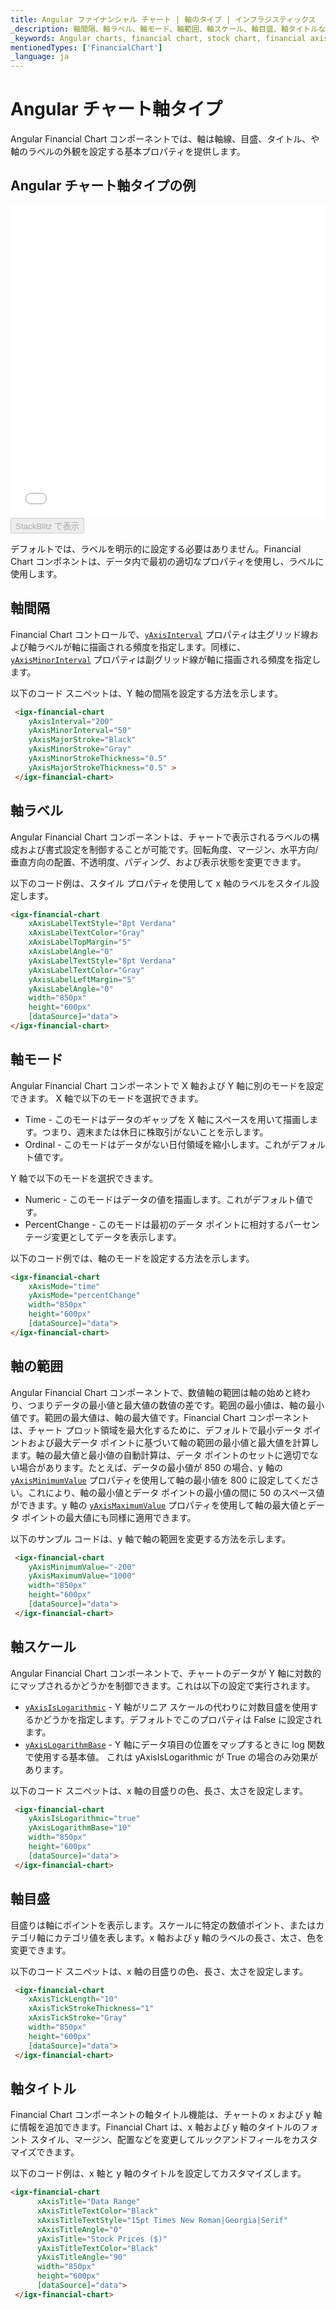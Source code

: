 ```yaml
---
title: Angular ファイナンシャル チャート | 軸のタイプ | インフラジスティックス
_description: 軸間隔、軸ラベル、軸モード、軸範囲、軸スケール、軸目盛、軸タイトルなどのインフラジスティックス  Angular チャート コントロールの軸を設定する方法を説明します。Ignite UI for Angular ファイナンシャル グラフのサンプルを是非お試しください!
_keywords: Angular charts, financial chart, stock chart, financial axis, Ignite UI for Angular, Axis type, Infragistics, チャート, ファイナンシャル チャート, 株価チャート, 財務軸, 軸タイプ, インフラジスティックス
mentionedTypes: ['FinancialChart']
_language: ja
---
```


# Angular チャート軸タイプ

Angular Financial Chart コンポーネントでは、軸は軸線、目盛、タイトル、や軸のラベルの外観を設定する基本プロパティを提供します。

## Angular チャート軸タイプの例

<div class="sample-container loading" style="height: 500px">
    <iframe id="financial-chart-axis-types-iframe" src='{environment:dvDemosBaseUrl}/charts/financial-chart-axis-types' width="100%" height="100%" seamless frameBorder="0" onload="onXPlatSampleIframeContentLoaded(this);" alt="Angular チャート軸タイプの例"></iframe>
</div>
<div>
    <button data-localize="stackblitz" disabled class="stackblitz-btn"   data-iframe-id="financial-chart-axis-types-iframe" data-demos-base-url="{environment:dvDemosBaseUrl}">StackBlitz で表示
    </button>


</div>

<div class="divider--half"></div>

デフォルトでは、ラベルを明示的に設定する必要はありません。Financial Chart コンポネントは、データ内で最初の適切なプロパティを使用し、ラベルに使用します。

## 軸間隔

Financial Chart コントロールで、[`yAxisInterval`]({environment:dvApiBaseUrl}/products/ignite-ui-angular/api/docs/typescript/latest/classes/igxfinancialchartcomponent.html#yaxisinterval) プロパティは主グリッド線および軸ラベルが軸に描画される頻度を指定します。同様に、[`yAxisMinorInterval`]({environment:dvApiBaseUrl}/products/ignite-ui-angular/api/docs/typescript/latest/classes/igxfinancialchartcomponent.html#yaxisminorinterval) プロパティは副グリッド線が軸に描画される頻度を指定します。

以下のコード スニペットは、Y 軸の間隔を設定する方法を示します。

```html
 <igx-financial-chart
    yAxisInterval="200"
    yAxisMinorInterval="50"
    yAxisMajorStroke="Black"
    yAxisMinorStroke="Gray"
    yAxisMinorStrokeThickness="0.5"
    yAxisMajorStrokeThickness="0.5" >
 </igx-financial-chart>
```

<div class="divider--half"></div>

## 軸ラベル

Angular Financial Chart コンポーネントは、チャートで表示されるラベルの構成および書式設定を制御することが可能です。回転角度、マージン、水平方向/垂直方向の配置、不透明度、パディング、および表示状態を変更できます。

以下のコード例は、スタイル プロパティを使用して x 軸のラベルをスタイル設定します。

```html
<igx-financial-chart
    xAxisLabelTextStyle="8pt Verdana"
    xAxisLabelTextColor="Gray"
    xAxisLabelTopMargin="5"
    xAxisLabelAngle="0"
    yAxisLabelTextStyle="8pt Verdana"
    yAxisLabelTextColor="Gray"
    yAxisLabelLeftMargin="5"
    yAxisLabelAngle="0"
    width="850px"
    height="600px"
    [dataSource]="data">
</igx-financial-chart>
```

<div class="divider--half"></div>

## 軸モード

Angular Financial Chart コンポーネントで X 軸および Y 軸に別のモードを設定できます。
X 軸で以下のモードを選択できます。

-   Time - このモードはデータのギャップを X 軸にスペースを用いて描画します。つまり、週末または休日に株取引がないことを示します。
-   Ordinal - このモードはデータがない日付領域を縮小します。これがデフォルト値です。

Y 軸で以下のモードを選択できます。

-   Numeric - このモードはデータの値を描画します。これがデフォルト値です。
-   PercentChange - このモードは最初のデータ ポイントに相対するパーセンテージ変更としてデータを表示します。

以下のコード例では、軸のモードを設定する方法を示します。

```html
<igx-financial-chart
    xAxisMode="time"
    yAxisMode="percentChange"
    width="850px"
    height="600px"
    [dataSource]="data">
</igx-financial-chart>
```

<div class="divider--half"></div>

## 軸の範囲

Angular Financial Chart コンポーネントで、数値軸の範囲は軸の始めと終わり、つまりデータの最小値と最大値の数値の差です。範囲の最小値は、軸の最小値です。範囲の最大値は、軸の最大値です。Financial Chart  コンポーネントは、チャート プロット領域を最大化するために、デフォルトで最小データ ポイントおよび最大データ ポイントに基づいて軸の範囲の最小値と最大値を計算します。軸の最大値と最小値の自動計算は、データ ポイントのセットに適切でない場合があります。たとえば、データの最小値が 850 の場合、y 軸の [`yAxisMinimumValue`]({environment:dvApiBaseUrl}/products/ignite-ui-angular/api/docs/typescript/latest/classes/igxfinancialchartcomponent.html#yaxisminimumvalue) プロパティを使用して軸の最小値を 800 に設定してください。これにより、軸の最小値とデータ ポイントの最小値の間に 50 のスペース値ができます。y 軸の [`yAxisMaximumValue`]({environment:dvApiBaseUrl}/products/ignite-ui-angular/api/docs/typescript/latest/classes/igxfinancialchartcomponent.html#yaxismaximumvalue) プロパティを使用して軸の最大値とデータ ポイントの最大値にも同様に適用できます。

以下のサンプル コードは、y 軸で軸の範囲を変更する方法を示します。

```html
 <igx-financial-chart
    yAxisMinimumValue="-200"
    yAxisMaximumValue="1000"
    width="850px"
    height="600px"
    [dataSource]="data">
 </igx-financial-chart>
```

<div class="divider--half"></div>

## 軸スケール

Angular Financial Chart コンポーネントで、チャートのデータが Y 軸に対数的にマップされるかどうかを制御できます。これは以下の設定で実行されます。

-   [`yAxisIsLogarithmic`]({environment:dvApiBaseUrl}/products/ignite-ui-angular/api/docs/typescript/latest/classes/igxfinancialchartcomponent.html#yaxisislogarithmic) - Y 軸がリニア スケールの代わりに対数目盛を使用するかどうかを指定します。デフォルトでこのプロパティは False に設定されます。
-   [`yAxisLogarithmBase`]({environment:dvApiBaseUrl}/products/ignite-ui-angular/api/docs/typescript/latest/classes/igxfinancialchartcomponent.html#yaxislogarithmbase) - Y 軸にデータ項目の位置をマップするときに log 関数で使用する基本値。
    これは yAxisIsLogarithmic が True の場合のみ効果があります。

以下のコード スニペットは、x 軸の目盛りの色、長さ、太さを設定します。

```html
 <igx-financial-chart
    yAxisIsLogarithmic="true"
    yAxisLogarithmBase="10"
    width="850px"
    height="600px"
    [dataSource]="data">
 </igx-financial-chart>
```

<div class="divider--half"></div>

## 軸目盛

目盛りは軸にポイントを表示します。スケールに特定の数値ポイント、またはカテゴリ軸にカテゴリ値を表します。x 軸および y 軸のラベルの長さ、太さ、色を変更できます。

以下のコード スニペットは、x 軸の目盛りの色、長さ、太さを設定します。

```html
 <igx-financial-chart
    xAxisTickLength="10"
    xAxisTickStrokeThickness="1"
    xAxisTickStroke="Gray"
    width="850px"
    height="600px"
    [dataSource]="data">
 </igx-financial-chart>
```

<div class="divider--half"></div>

## 軸タイトル

Financial Chart コンポーネントの軸タイトル機能は、チャートの x および y 軸に情報を追加できます。Financial Chart は、x 軸および y 軸のタイトルのフォント スタイル、マージン、配置などを変更してルックアンドフィールをカスタマイズできます。

以下のコード例は、x 軸と y 軸のタイトルを設定してカスタマイズします。

```html
<igx-financial-chart
      xAxisTitle="Data Range"
      xAxisTitleTextColor="Black"
      xAxisTitleTextStyle="15pt Times New Roman|Georgia|Serif"
      xAxisTitleAngle="0"
      yAxisTitle="Stock Prices ($)"
      yAxisTitleTextColor="Black"
      yAxisTitleAngle="90"
      width="850px"
      height="600px"
      [dataSource]="data">
 </igx-financial-chart>
```

<div class="divider--half"></div>
